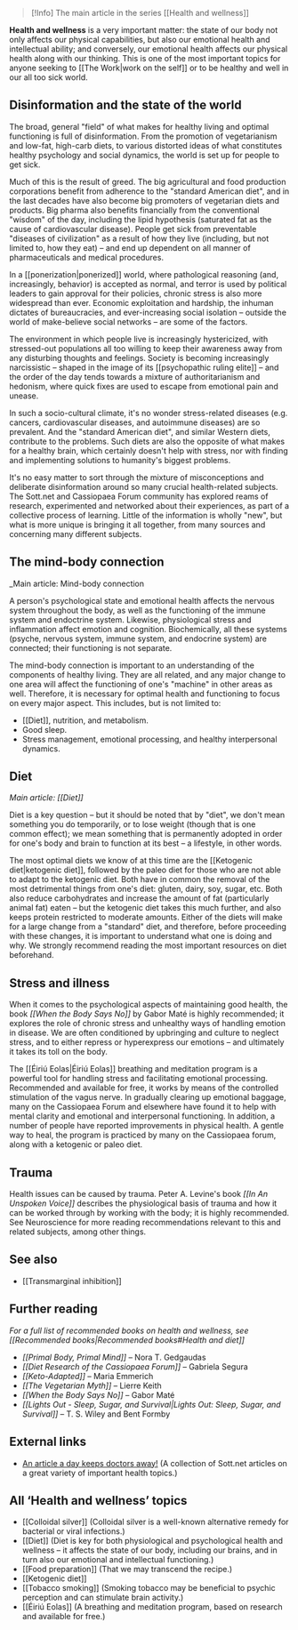 
> [!Info] The main article in the series [[Health and wellness]]

**Health and wellness** is a very important matter: the state of our body not only affects our physical capabilities, but also our emotional health and intellectual ability; and conversely, our emotional health affects our physical health along with our thinking. This is one of the most important topics for anyone seeking to [[The Work|work on the self]] or to be healthy and well in our all too sick world.

Disinformation and the state of the world
-----------------------------------------

The broad, general "field" of what makes for healthy living and optimal functioning is full of disinformation. From the promotion of vegetarianism and low-fat, high-carb diets, to various distorted ideas of what constitutes healthy psychology and social dynamics, the world is set up for people to get sick.

Much of this is the result of greed. The big agricultural and food production corporations benefit from adherence to the "standard American diet", and in the last decades have also become big promoters of vegetarian diets and products. Big pharma also benefits financially from the conventional "wisdom" of the day, including the lipid hypothesis (saturated fat as the cause of cardiovascular disease). People get sick from preventable "diseases of civilization" as a result of how they live (including, but not limited to, how they eat) – and end up dependent on all manner of pharmaceuticals and medical procedures.

In a [[ponerization|ponerized]] world, where pathological reasoning (and, increasingly, behavior) is accepted as normal, and terror is used by political leaders to gain approval for their policies, chronic stress is also more widespread than ever. Economic exploitation and hardship, the inhuman dictates of bureaucracies, and ever-increasing social isolation – outside the world of make-believe social networks – are some of the factors.

The environment in which people live is increasingly hystericized, with stressed-out populations all too willing to keep their awareness away from any disturbing thoughts and feelings. Society is becoming increasingly narcissistic – shaped in the image of its [[psychopathic ruling elite]] – and the order of the day tends towards a mixture of authoritarianism and hedonism, where quick fixes are used to escape from emotional pain and unease.

In such a socio-cultural climate, it's no wonder stress-related diseases (e.g. cancers, cardiovascular diseases, and autoimmune diseases) are so prevalent. And the "standard American diet", and similar Western diets, contribute to the problems. Such diets are also the opposite of what makes for a healthy brain, which certainly doesn't help with stress, nor with finding and implementing solutions to humanity's biggest problems.

It's no easy matter to sort through the mixture of misconceptions and deliberate disinformation around so many crucial health-related subjects. The Sott.net and Cassiopaea Forum community has explored reams of research, experimented and networked about their experiences, as part of a collective process of learning. Little of the information is wholly "new", but what is more unique is bringing it all together, from many sources and concerning many different subjects.

The mind-body connection
------------------------

_Main article: Mind-body connection

A person's psychological state and emotional health affects the nervous system throughout the body, as well as the functioning of the immune system and endoctrine system. Likewise, physiological stress and inflammation affect emotion and cognition. Biochemically, all these systems (psyche, nervous system, immune system, and endocrine system) are connected; their functioning is not separate.

The mind-body connection is important to an understanding of the components of healthy living. They are all related, and any major change to one area will affect the functioning of one's "machine" in other areas as well. Therefore, it is necessary for optimal health and functioning to focus on every major aspect. This includes, but is not limited to:

*   [[Diet]], nutrition, and metabolism.
*   Good sleep.
*   Stress management, emotional processing, and healthy interpersonal dynamics.

Diet
----

_Main article: [[Diet]]_

Diet is a key question – but it should be noted that by "diet", we don't mean something you do temporarily, or to lose weight (though that is one common effect); we mean something that is permanently adopted in order for one's body and brain to function at its best – a lifestyle, in other words.

The most optimal diets we know of at this time are the [[Ketogenic diet|ketogenic diet]], followed by the paleo diet for those who are not able to adapt to the ketogenic diet. Both have in common the removal of the most detrimental things from one's diet: gluten, dairy, soy, sugar, etc. Both also reduce carbohydrates and increase the amount of fat (particularly animal fat) eaten – but the ketogenic diet takes this much further, and also keeps protein restricted to moderate amounts. Either of the diets will make for a large change from a "standard" diet, and therefore, before proceeding with these changes, it is important to understand what one is doing and why. We strongly recommend reading the most important resources on diet beforehand.

Stress and illness
------------------

When it comes to the psychological aspects of maintaining good health, the book _[[When the Body Says No]]_ by Gabor Maté is highly recommended; it explores the role of chronic stress and unhealthy ways of handling emotion in disease. We are often conditioned by upbringing and culture to neglect stress, and to either repress or hyperexpress our emotions – and ultimately it takes its toll on the body.

The [[Éiriú Eolas|Éiriú Eolas‎]] breathing and meditation program is a powerful tool for handling stress and facilitating emotional processing. Recommended and available for free, it works by means of the controlled stimulation of the vagus nerve. In gradually clearing up emotional baggage, many on the Cassiopaea Forum and elsewhere have found it to help with mental clarity and emotional and interpersonal functioning. In addition, a number of people have reported improvements in physical health. A gentle way to heal, the program is practiced by many on the Cassiopaea forum, along with a ketogenic or paleo diet.

Trauma
------

Health issues can be caused by trauma. Peter A. Levine's book _[[In An Unspoken Voice]]_ describes the physiological basis of trauma and how it can be worked through by working with the body; it is highly recommended. See Neuroscience for more reading recommendations relevant to this and related subjects, among other things.

See also
--------

*   [[Transmarginal inhibition]]

Further reading
---------------

_For a full list of recommended books on health and wellness, see [[Recommended books|Recommended books#Health and diet]]_

*   _[[Primal Body, Primal Mind]]_ – Nora T. Gedgaudas
*   _[[Diet Research of the Cassiopaea Forum]]_ – Gabriela Segura
*   _[[Keto-Adapted]]_ – Maria Emmerich
*   _[[The Vegetarian Myth]]_ – Lierre Keith
*   _[[When the Body Says No]]_ – Gabor Maté
*   _[[Lights Out - Sleep, Sugar, and Survival|Lights Out: Sleep, Sugar, and Survival]]_ – T. S. Wiley and Bent Formby

External links
--------------

*   [An article a day keeps doctors away!](https://cassiopaea.org/forum/index.php/topic,36063.0.html) (A collection of Sott.net articles on a great variety of important health topics.)

All ‘Health and wellness’ topics
--------------------------------

*   [[Colloidal silver]] (Colloidal silver is a well-known alternative remedy for bacterial or viral infections.)
*   [[Diet]] (Diet is key for both physiological and psychological health and wellness – it affects the state of our body, including our brains, and in turn also our emotional and intellectual functioning.)
*   [[Food preparation]] (That we may transcend the recipe.)
*   [[Ketogenic diet]]
*   [[Tobacco smoking]] (Smoking tobacco may be beneficial to psychic perception and can stimulate brain activity.)
*   [[Éiriú Eolas]] (A breathing and meditation program, based on research and available for free.)